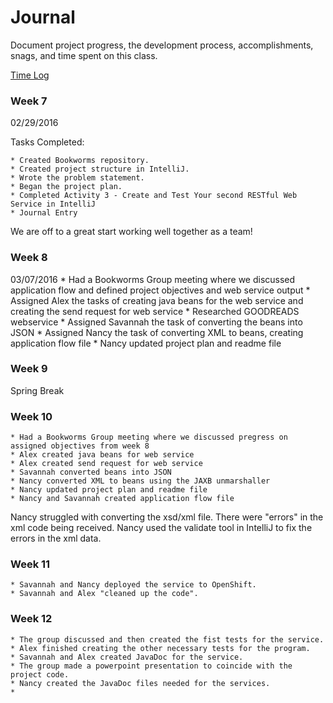 # Journal

Document project progress, the development process, accomplishments, snags, and time spent on this class. 

[Time Log](TimeLog.md)

### Week 7

02/29/2016 

Tasks Completed:

    * Created Bookworms repository.
    * Created project structure in IntelliJ.
    * Wrote the problem statement.
    * Began the project plan.
    * Completed Activity 3 - Create and Test Your second RESTful Web Service in IntelliJ
    * Journal Entry
 
We are off to a great start working well together as a team! 

### Week 8

03/07/2016 
    * Had a Bookworms Group meeting where we discussed application flow and defined project objectives and web service output
    * Assigned Alex the tasks of creating java beans for the web service and creating the send request for web service
    * Researched GOODREADS webservice
    * Assigned Savannah the task of converting the beans into JSON
    * Assigned Nancy the task of converting XML to beans,  creating application flow file
    * Nancy updated project plan and readme file

### Week 9
Spring Break

### Week 10

    * Had a Bookworms Group meeting where we discussed pregress on assigned objectives from week 8
    * Alex created java beans for web service
    * Alex created send request for web service
    * Savannah converted beans into JSON
    * Nancy converted XML to beans using the JAXB unmarshaller
    * Nancy updated project plan and readme file
    * Nancy and Savannah created application flow file
 
Nancy struggled with converting the xsd/xml file. There were "errors" in the 
xml code being received. Nancy used the validate tool in IntelliJ to fix the 
errors in the xml data.

### Week 11
    * Savannah and Nancy deployed the service to OpenShift.
    * Savannah and Alex "cleaned up the code".
    
### Week 12
    * The group discussed and then created the fist tests for the service.
    * Alex finished creating the other necessary tests for the program.
    * Savannah and Alex created JavaDoc for the service.
    * The group made a powerpoint presentation to coincide with the project code.
    * Nancy created the JavaDoc files needed for the services.
    * 

